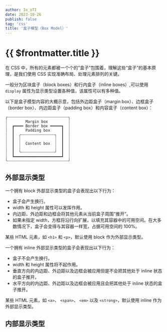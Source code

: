 ```yaml
---
author: Io_oTI
date: 2023-10-26
publish: false
tag: 'css'
title: '盒子模型（Box Model）'
---
```


# {{ $frontmatter.title }}

在 CSS 中，所有的元素都被一个个的“盒子”包围着，理解这些“盒子”的基本原理，是我们使用 CSS 实现准确布局、处理元素排列的关键。

一般分为区块盒子（block boxes）和行内盒子（inline boxes）,可以使用 `display` 属性为显示类型设置各种值，该属性可以有多种值。

以下是盒子模型内容的大概示意，包括外边距盒子（margin box）、边框盒子（border box）、内边距盒子（padding box）和内容盒子（content box）：

```plaintext
╭┈┈┈┈┈┈┈┈┈┈┈┈┈┈┈┈┈┈┈┈┈┈┈┈┈┈┈╮
┊        Margin box         ┊
┊  ┏━━━━ Border box ━━━━━┓  ┊
┊  ┃     Padding box     ┃  ┊
┊  ┃  ╭┈┈┈┈┈┈┈┈┈┈┈┈┈┈┈╮  ┃  ┊
┊  ┃  ┊               ┊  ┃  ┊
┊  ┃  ┊  Content box  ┊  ┃  ┊
┊  ┃  ┊               ┊  ┃  ┊
┊  ┃  ╰┈┈┈┈┈┈┈┈┈┈┈┈┈┈┈╯  ┃  ┊
┊  ┗━━━━━━━━━━━━━━━━━━━━━┛  ┊
╰┈┈┈┈┈┈┈┈┈┈┈┈┈┈┈┈┈┈┈┈┈┈┈┈┈┈┈╯
```

## 外部显示类型

一个拥有 block 外部显示类型的盒子会表现出以下行为：

- 盒子会产生换行。
- width 和 height 属性可以发挥作用。
- 内边距、外边距和边框会将其他元素从当前盒子周围“推开”。
- 如果未指定 width，方框将沿行向扩展，以填充其容器中的可用空间。在大多数情况下，盒子会变得与其容器一样宽，占据可用空间的 100%。

某些 HTML 元素，如 `<h1>` 和 `<p>`，默认使用 block 作为外部显示类型。

一个拥有 inline 外部显示类型的盒子会表现出以下行为：

- 盒子不会产生换行。
- width 和 height 属性将不起作用。
- 垂直方向的内边距、外边距以及边框会被应用但是不会把其他处于 inline 状态的盒子推开。
- 水平方向的内边距、外边距以及边框会被应用且会把其他处于 inline 状态的盒子推开。

某些 HTML 元素，如 `<a>`、 `<span>`、 `<em>` 以及 `<strong>`，默认使用 inline 作为外部显示类型。

## 内部显示类型
